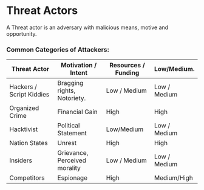 # Threat Actors
A Threat actor is an adversary with malicious means, motive  and opportunity.

### Common Categories of Attackers:


| Threat Actor | Motivation / Intent | Resources / Funding | Low/Medium.|
|--------------|---------------------|---------------------|------------|
| Hackers / Script Kiddies | Bragging rights, Notoriety. | Low / Medium | Low / Medium |
| Organized Crime | Financial Gain | High | High |
| Hacktivist | Political Statement | Low/Medium | Low / Medium |
| Nation States | Unrest | High | High |
| Insiders | Grievance, Perceived morality | Low / Medium | Low / Medium |
| Competitors | Espionage | High | Medium/High |

